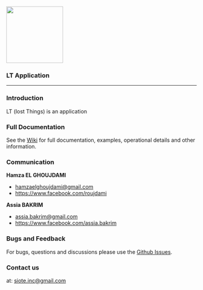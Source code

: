 # <img src="https://raw.githubusercontent.com/m2ssio/LostThings/master/lost-found-0413.jpg" width='150' >

### LT Application 
------------------------
### Introduction

LT (lost Things) is an application 


### Full Documentation
See the [Wiki](https://github.com/m2ssio/LostThings/wiki) for full documentation, examples, operational details and other information.

### Communication
**Hamza EL GHOUJDAMI**

- <hamzaelghoujdami@gmail.com>
- <https://www.facebook.com/roujdami>

**Assia BAKRIM**

- <assia.bakrim@gmail.com>
- <https://www.facebook.com/assia.bakrim>

### Bugs and Feedback
For bugs, questions and discussions please use the [Github Issues](https://github.com/m2ssio/lower/issues).

### Contact us
at: <siote.inc@gmail.com>
